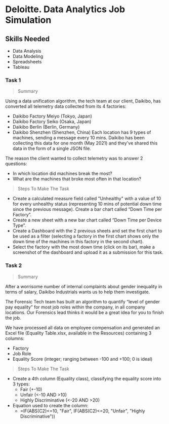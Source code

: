 # Deloitte. Data Analytics Job Simulation

## Skills Needed
- Data Analysis
- Data Modeling
- Spreadsheets
- Tableau

### Task 1
> Summary

Using a data unification algorithm, the tech team at our client, Daikibo, has converted all telemetry data collected from its 4 factories:

- Daikibo Factory Meiyo (Tokyo, Japan)
- Daikibo Factory Seiko (Osaka, Japan)
- Daikibo Berlin (Berlin, Germany)
- Daikibo Shenzhen (Shenzhen, China)
Each location has 9 types of machines, sending a message every 10 mins. Daikibo has been collecting this data for one month (May 2021) and they've shared this data in the form of a single JSON file.

The reason the client wanted to collect telemetry was to answer 2 questions:

- In which location did machines break the most?
- What are the machines that broke most often in that location?


> Steps To Make The Task
- Create a calculated measure field called "Unhealthy" with a value of 10 for every unhealthy status (representing 10 mins of potential down time since the previous message).
 Create a bar chart called “Down Time per Factory”.
- Create a new sheet with a new bar chart called “Down Time per Device Type”.
- Create a Dashboard with the 2 previous sheets and set the first chart to be used as a filter (selecting a factory in the first chart shows only the down time of the machines in this factory in the second chart).
- Select the factory with the most down time (click on its bar), make a screenshot of the dashboard and upload it as a submission for this task.


### Task 2
> Summary

After a worrisome number of internal complaints about gender inequality in terms of salary, Daikibo Industrials wants us to help them investigate.

The Forensic Tech team has built an algorithm to quantify “level of gender pay equality” for most job roles within the company, in all company locations. Our Forensics lead thinks it would be a great idea for you to finish the job.

We have processed all data on employee compensation and generated an Excel file (Equality Table.xlsx, available in the Resources) containing 3 columns:
- Factory
- Job Role
- Equality Score (integer; ranging between -100 and +100; 0 is ideal)

> Steps To Make The Task
- Create a 4th column (Equality class), classifying the equality score into 3 types:
  - Fair (+-10)
  - Unfair (<-10 AND >10)
  - Highly Discriminative (<-20 AND >20)
- Equation used to create the column:
  - =IF(ABS(C2)<=10, "Fair", IF(ABS(C2)<=20, "Unfair", "Highly Discriminative")) 
